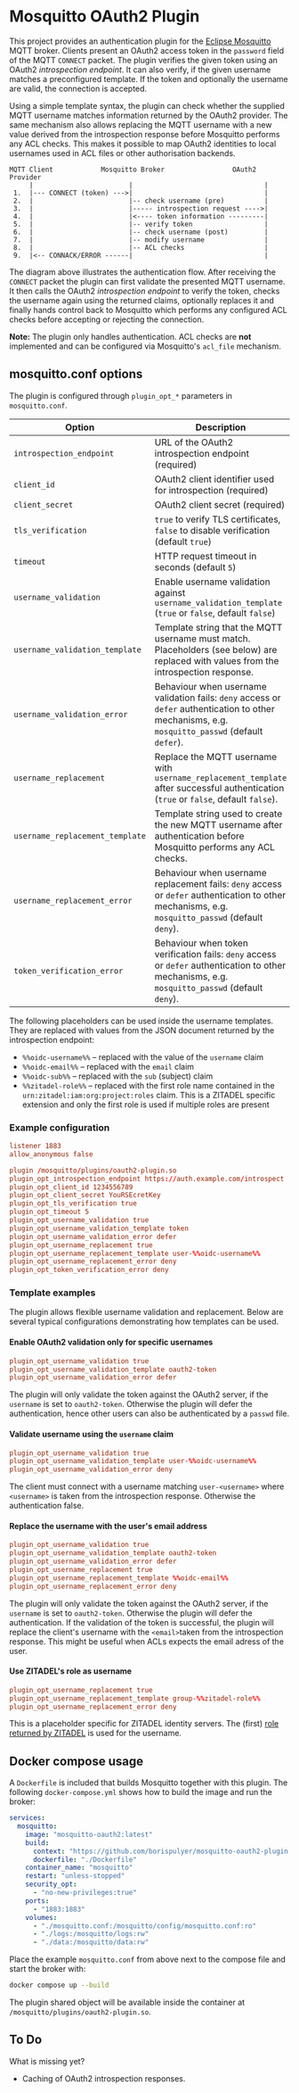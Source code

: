 # Mosquitto OAuth2 Plugin

This project provides an authentication plugin for the [Eclipse Mosquitto](https://mosquitto.org/) MQTT broker. Clients present an OAuth2 access token in the `password` field of the MQTT `CONNECT` packet. The plugin verifies the given token using an OAuth2 *introspection endpoint*. It can also verify, if the given username matches a preconfigured template. If the token and optionally the username are valid, the connection is accepted.


Using a simple template syntax, the plugin can check whether the supplied MQTT username matches information returned by the OAuth2 provider. The same mechanism also allows replacing the MQTT username with a new value derived from the introspection response before Mosquitto performs any ACL checks. This makes it possible to map OAuth2 identities to local usernames used in ACL files or other authorisation backends.

```
MQTT Client            Mosquitto Broker                 OAuth2 Provider
     |                        |                                 |
 1.  |--- CONNECT (token) --->|                                 |
 2.  |                        |-- check username (pre)          |
 3.  |                        |----- introspection request ---->|
 4.  |                        |<---- token information ---------|
 5.  |                        |-- verify token                  |
 6.  |                        |-- check username (post)         |
 7.  |                        |-- modify username               |
 8.  |                        |-- ACL checks                    |
 9.  |<-- CONNACK/ERROR ------|                                 |
```

The diagram above illustrates the authentication flow. After receiving the `CONNECT` packet the plugin can first validate the presented MQTT username. It then calls the OAuth2 *introspection endpoint* to verify the token, checks the username again using the returned claims, optionally replaces it and finally hands control back to Mosquitto which performs any configured ACL checks before accepting or rejecting the connection.

**Note:** The plugin only handles authentication. ACL checks are **not** implemented and can be configured via Mosquitto's `acl_file` mechanism.


## mosquitto.conf options

The plugin is configured through `plugin_opt_*` parameters in `mosquitto.conf`.

| Option | Description |
|-------|-------------|
| `introspection_endpoint` | URL of the OAuth2 introspection endpoint (required) |
| `client_id` | OAuth2 client identifier used for introspection (required) |
| `client_secret` | OAuth2 client secret (required) |
| `tls_verification` | `true` to verify TLS certificates, `false` to disable verification (default `true`) |
| `timeout` | HTTP request timeout in seconds (default `5`) |
| `username_validation` | Enable username validation against `username_validation_template` (`true` or `false`, default `false`) |
| `username_validation_template` | Template string that the MQTT username must match. Placeholders (see below) are replaced with values from the introspection response. |
| `username_validation_error` | Behaviour when username validation fails: `deny` access or `defer` authentication to other mechanisms, e.g. `mosquitto_passwd` (default `defer`). |
| `username_replacement` | Replace the MQTT username with `username_replacement_template` after successful authentication (`true` or `false`, default `false`). |
| `username_replacement_template` | Template string used to create the new MQTT username after authentication before Mosquitto performs any ACL checks. |
| `username_replacement_error` | Behaviour when username replacement fails: `deny` access or `defer` authentication to other mechanisms, e.g. `mosquitto_passwd` (default `deny`). |
| `token_verification_error` | Behaviour when token verification fails: `deny` access or `defer` authentication to other mechanisms, e.g. `mosquitto_passwd` (default `deny`). |

The following placeholders can be used inside the username templates. They are replaced with values from the JSON document returned by the introspection endpoint:

- `%%oidc-username%%` – replaced with the value of the `username` claim
- `%%oidc-email%%` – replaced with the `email` claim
- `%%oidc-sub%%` – replaced with the `sub` (subject) claim
- `%%zitadel-role%%` – replaced with the first role name contained in the `urn:zitadel:iam:org:project:roles` claim. This is a ZITADEL specific extension and only the first role is used if multiple roles are present


### Example configuration

```conf
listener 1883
allow_anonymous false

plugin /mosquitto/plugins/oauth2-plugin.so
plugin_opt_introspection_endpoint https://auth.example.com/introspect
plugin_opt_client_id 1234556789
plugin_opt_client_secret YouRSEcretKey
plugin_opt_tls_verification true
plugin_opt_timeout 5
plugin_opt_username_validation true
plugin_opt_username_validation_template token
plugin_opt_username_validation_error defer
plugin_opt_username_replacement true
plugin_opt_username_replacement_template user-%%oidc-username%%
plugin_opt_username_replacement_error deny
plugin_opt_token_verification_error deny
```


### Template examples
The plugin allows flexible username validation and replacement. Below are several typical configurations demonstrating how templates can be used.


#### Enable OAuth2 validation only for specific usernames

```conf
plugin_opt_username_validation true
plugin_opt_username_validation_template oauth2-token
plugin_opt_username_validation_error defer
```

The plugin will only validate the token against the OAuth2 server, if the `username` is set to `oauth2-token`. Otherwise the plugin will defer the authentication, hence other users can also be authenticated by a `passwd` file.


#### Validate username using the `username` claim

```conf
plugin_opt_username_validation true
plugin_opt_username_validation_template user-%%oidc-username%%
plugin_opt_username_validation_error deny
```

The client must connect with a username matching `user-<username>` where `<username>` is taken from the introspection response. Otherwise the authentication false.


#### Replace the username with the user's email address

```conf
plugin_opt_username_validation true
plugin_opt_username_validation_template oauth2-token
plugin_opt_username_validation_error defer
plugin_opt_username_replacement true
plugin_opt_username_replacement_template %%oidc-email%%
plugin_opt_username_replacement_error deny
```

The plugin will only validate the token against the OAuth2 server, if the `username` is set to `oauth2-token`. Otherwise the plugin will defer the authentication. If the validation of the token is successful, the plugin will replace the client's username with the `<email>`taken from the introspection response. This might be useful when ACLs expects the email adress of the user.


#### Use ZITADEL's role as username

```conf
plugin_opt_username_replacement true
plugin_opt_username_replacement_template group-%%zitadel-role%%
plugin_opt_username_replacement_error deny
```

This is a placeholder specific for ZITADEL identity servers. The (first) [role returned by ZITADEL](https://zitadel.com/docs/guides/integrate/retrieve-user-roles) is used for the username.


## Docker compose usage

A `Dockerfile` is included that builds Mosquitto together with this plugin. The following `docker-compose.yml` shows how to build the image and run the broker:

```yaml
services:
  mosquitto:
    image: "mosquitto-oauth2:latest"
    build:
      context: "https://github.com/borispulyer/mosquitto-oauth2-plugin.git#main"
      dockerfile: "./Dockerfile"
    container_name: "mosquitto"
    restart: "unless-stopped"
    security_opt:
      - "no-new-privileges:true"
    ports:
      - "1883:1883"
    volumes:
      - "./mosquitto.conf:/mosquitto/config/mosquitto.conf:ro"
      - "./logs:/mosquitto/logs:rw"
      - "./data:/mosquitto/data:rw"
```

Place the example `mosquitto.conf` from above next to the compose file and start the broker with:

```sh
docker compose up --build
```

The plugin shared object will be available inside the container at `/mosquitto/plugins/oauth2-plugin.so`.


## To Do

What is missing yet?

- Caching of OAuth2 introspection responses.